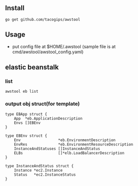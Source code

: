## Install
```
go get github.com/tacogips/awstool
```

## Usage
- put config file at $HOME/.awstool (sample file is at cmd/awstool/awstool_config.yaml)


## elastic beanstalk
### list

```
awstool eb list
```
### output obj struct(for template)

```
type EBApp struct {
	App  *eb.ApplicationDescription
	Envs []EBEnv
}

type EBEnv struct {
	Env                 *eb.EnvironmentDescription
	EnvRes              *eb.EnvironmentResourceDescription
	InstanceAndStatuses []InstanceAndStatus
	ELBs                []*elb.LoadBalancerDescription
}

type InstanceAndStatus struct {
	Instance *ec2.Instance
	Status   *ec2.InstanceStatus
}
```
